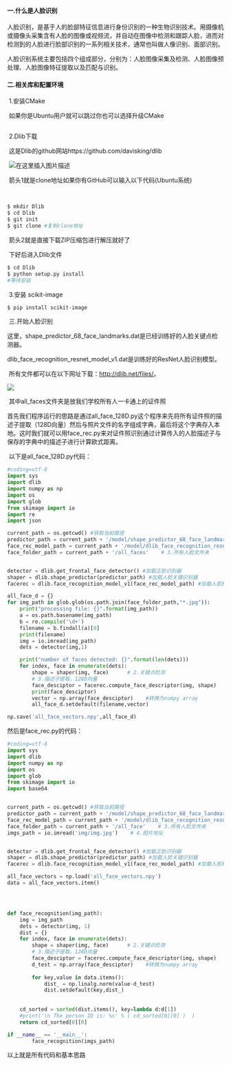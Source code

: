 #### 一.什么是人脸识别

​	人脸识别，是基于人的脸部特征信息进行身份识别的一种生物识别技术。用摄像机或摄像头采集含有人脸的图像或视频流，并自动在图像中检测和跟踪人脸，进而对检测到的人脸进行脸部识别的一系列相关技术，通常也叫做人像识别、面部识别。

​	人脸识别系统主要包括四个组成部分，分别为：人脸图像采集及检测、人脸图像预处理、人脸图像特征提取以及匹配与识别。

#### 二.相关库和配置环境

​	1.安装CMake

​	如果你是Ubuntu用户就可以跳过你也可以选择升级CMake

```bash

```

​	2.Dlib下载

​	这是Dlib的github网站https://github.com/davisking/dlib

​	![在这里插入图片描述](C:\\Users11193\\Desktop\\通过人脸识别来返回学号信息(一卡通)\a1.png)

​	箭头1就是clone地址如果你有GitHub可以输入以下代码(Ubuntu系统)

​	

```bash
$ mkdir Dlib
$ cd Dlib
$ git init
$ git clone #复制clone地址
```



​	箭头2就是直接下载ZIP压缩包进行解压就好了

​	下好后进入Dlib文件

```bash
$ cd Dlib
$ python setup.py install
#等待安装
```

​	3.安装 scikit-image

```bash
$ pip install scikit-image
```

​	三.开始人脸识别

​	这里，shape_predictor_68_face_landmarks.dat是已经训练好的人脸关键点检测器。

​	dlib_face_recognition_resnet_model_v1.dat是训练好的ResNet人脸识别模型。

​	所有文件都可以在以下网址下载：<http://dlib.net/files/>。

![](C:\Users\11193\Desktop\通过人脸识别来返回学号信息(一卡通)\a2.png)

​	其中all_faces文件夹是放我们学校所有人一卡通上的证件照

​	首先我们程序运行的思路是通过all_face_128D.py这个程序来先将所有证件照的描述子提取（128D向量）然后与照片文件的名字组成字典，最后将这个字典存入本地。这时我们就可以用face_rec.py来对证件照识别通过计算传入的人脸描述子与保存的字典中的描述子进行计算欧式距离。

​	以下是all_face_128D.py代码：



```python
#coding=utf-8
import sys
import dlib
import numpy as np
import os
import glob
from skimage import io
import re
import json

current_path = os.getcwd() #获取当前路径
predictor_path = current_path + '/model/shape_predictor_68_face_landmarks.dat'  # 1.人脸关键点检测器
face_rec_model_path = current_path + '/model/dlib_face_recognition_resnet_model_v1.dat'   # 2.人脸识别模型
face_folder_path = current_path + '/all_faces'    # 3.所有人脸文件夹


detector = dlib.get_frontal_face_detector() #加载正脸识别器
shaper = dlib.shape_predictor(predictor_path) #加载人脸关键识别器
facerec = dlib.face_recognition_model_v1(face_rec_model_path) #加载人脸模型

all_face_d = {}
for img_path in glob.glob(os.path.join(face_folder_path,"*.jpg")):
    print("processing file: {}".format(img_path))
    a = os.path.basename(img_path)
    b = re.compile('\d+')
    filename = b.findall(a)[0]
    print(filename)
    img = io.imread(img_path)
    dets = detector(img,1)

    print("number of faces detected: {}".format(len(dets)))
    for index, face in enumerate(dets):
        shape = shaper(img, face)      # 2.关键点检测
        # 3.描述子提取，128D向量
        face_desciptor = facerec.compute_face_descriptor(img, shape)  
        print(face_desciptor)
        vector = np.array(face_desciptor)    #转换为numpy array
        all_face_d.setdefault(filename,vector)

np.save('all_face_vectors.npy',all_face_d)
```



然后是face_rec.py的代码：

```python
#coding=utf-8
import sys
import dlib
import numpy as np
import os
import glob
from skimage import io
import base64


current_path = os.getcwd() #获取当前路径
predictor_path = current_path + '/model/shape_predictor_68_face_landmarks.dat'  # 1.人脸关键点检测器
face_rec_model_path = current_path + '/model/dlib_face_recognition_resnet_model_v1.dat'   # 2.人脸识别模型
face_folder_path = current_path + '/all_face'    # 3.所有人脸文件夹
imgs_path = io.imread('img/img.jpg')    # 4.图片地址


detector = dlib.get_frontal_face_detector() #加载正脸识别器
shaper = dlib.shape_predictor(predictor_path) #加载人脸关键识别器
facerec = dlib.face_recognition_model_v1(face_rec_model_path) #加载人脸模型 

all_face_vectors = np.load('all_face_vectors.npy')
data = all_face_vectors.item()




def face_recognition(img_path):
    img = img_path
    dets = detector(img, 1)
    dist = {}
    for index, face in enumerate(dets):
        shape = shaper(img, face)      # 2.关键点检测
        # 3.描述子提取，128D向量
        face_desciptor = facerec.compute_face_descriptor(img, shape)   
        d_test = np.array(face_desciptor)    #转换为numpy array
        
        for key,value in data.items():
            dist_ = np.linalg.norm(value-d_test)
            dist.setdefault(key,dist_)
            
    
    cd_sorted = sorted(dist.items(), key=lambda d:d[1])
    #print('\n The person ID is: %s' % ( cd_sorted[0][0] )  ) 
    return cd_sorted[0][0]

if __name__ == '__main__':
        face_recognition(imgs_path)
```

  以上就是所有代码和基本思路
